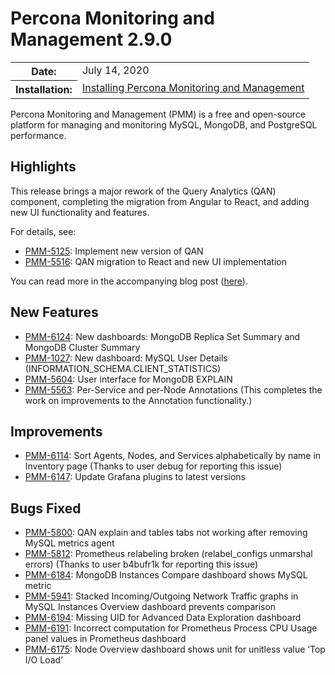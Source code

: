 # Percona Monitoring and Management 2.9.0

<table class="docutils field-list" frame="void" rules="none">
  <colgroup>
    <col class="field-name">
    <col class="field-body">
  </colgroup>
  <tbody valign="top">
    <tr class="field-odd field">
      <th class="field-name">Date:</th>
      <td class="field-body">July 14, 2020</td>
    </tr>
    <tr class="field-even field">
      <th class="field-name">Installation:</th>
      <td class="field-body">
        <a class="reference external" href="https://www.percona.com/doc/percona-monitoring-and-management/2.x/setting-up/">Installing Percona Monitoring and Management</a></td>
    </tr>
  </tbody>
</table>

Percona Monitoring and Management (PMM) is a free and open-source platform for managing and monitoring MySQL, MongoDB, and PostgreSQL
performance.

## Highlights
This release brings a major rework of the Query Analytics (QAN) component, completing the migration from Angular to React, and adding new UI functionality and features.

For details, see:

* [PMM-5125](https://jira.percona.com/browse/PMM-5125): Implement new version of QAN
* [PMM-5516](https://jira.percona.com/browse/PMM-5516): QAN migration to React and new UI implementation

You can read more in the accompanying blog post ([here](https://www.percona.com/blog/2020/07/16/improvements-to-query-analytics-qan-component-of-percona-monitoring-and-management/)).

## New Features
* [PMM-6124](https://jira.percona.com/browse/PMM-6124): New dashboards: MongoDB Replica Set Summary and MongoDB Cluster Summary
* [PMM-1027](https://jira.percona.com/browse/PMM-1027): New dashboard: MySQL User Details (INFORMATION_SCHEMA.CLIENT_STATISTICS)
* [PMM-5604](https://jira.percona.com/browse/PMM-5604): User interface for MongoDB EXPLAIN
* [PMM-5563](https://jira.percona.com/browse/PMM-5563): Per-Service and per-Node Annotations (This completes the work on improvements to the Annotation functionality.)

## Improvements
* [PMM-6114](https://jira.percona.com/browse/PMM-6114): Sort Agents, Nodes, and Services alphabetically by name in Inventory page (Thanks to user debug for reporting this issue)
* [PMM-6147](https://jira.percona.com/browse/PMM-6147): Update Grafana plugins to latest versions

## Bugs Fixed
* [PMM-5800](https://jira.percona.com/browse/PMM-5800): QAN explain and tables tabs not working after removing MySQL metrics agent
* [PMM-5812](https://jira.percona.com/browse/PMM-5812): Prometheus relabeling broken (relabel_configs unmarshal errors) (Thanks to user b4bufr1k for reporting this issue)
* [PMM-6184](https://jira.percona.com/browse/PMM-6184): MongoDB Instances Compare dashboard shows MySQL metric
* [PMM-5941](https://jira.percona.com/browse/PMM-5941): Stacked Incoming/Outgoing Network Traffic graphs in MySQL Instances Overview dashboard prevents comparison
* [PMM-6194](https://jira.percona.com/browse/PMM-6194): Missing UID for Advanced Data Exploration dashboard
* [PMM-6191](https://jira.percona.com/browse/PMM-6191): Incorrect computation for Prometheus Process CPU Usage panel values in Prometheus dashboard
* [PMM-6175](https://jira.percona.com/browse/PMM-6175): Node Overview dashboard shows unit for unitless value ‘Top I/O Load’
